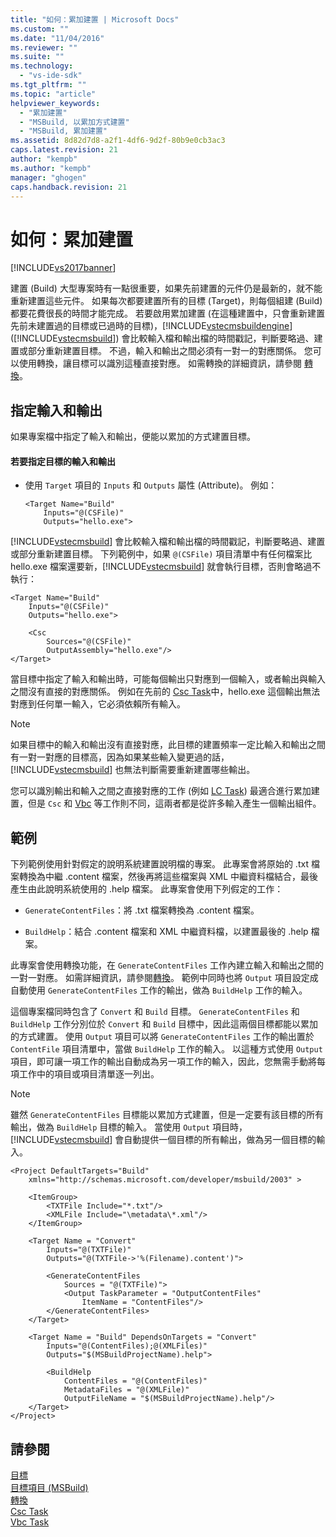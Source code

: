 ```yaml
---
title: "如何：累加建置 | Microsoft Docs"
ms.custom: ""
ms.date: "11/04/2016"
ms.reviewer: ""
ms.suite: ""
ms.technology: 
  - "vs-ide-sdk"
ms.tgt_pltfrm: ""
ms.topic: "article"
helpviewer_keywords: 
  - "累加建置"
  - "MSBuild, 以累加方式建置"
  - "MSBuild, 累加建置"
ms.assetid: 8d82d7d8-a2f1-4df6-9d2f-80b9e0cb3ac3
caps.latest.revision: 21
author: "kempb"
ms.author: "kempb"
manager: "ghogen"
caps.handback.revision: 21
---
```

# 如何：累加建置
[!INCLUDE[vs2017banner](../code-quality/includes/vs2017banner.md)]

建置 \(Build\) 大型專案時有一點很重要，如果先前建置的元件仍是最新的，就不能重新建置這些元件。  如果每次都要建置所有的目標 \(Target\)，則每個組建 \(Build\) 都要花費很長的時間才能完成。  若要啟用累加建置 \(在這種建置中，只會重新建置先前未建置過的目標或已過時的目標\)，[!INCLUDE[vstecmsbuildengine](../msbuild/includes/vstecmsbuildengine_md.md)] \([!INCLUDE[vstecmsbuild](../extensibility/internals/includes/vstecmsbuild_md.md)]\) 會比較輸入檔和輸出檔的時間戳記，判斷要略過、建置或部分重新建置目標。  不過，輸入和輸出之間必須有一對一的對應關係。  您可以使用轉換，讓目標可以識別這種直接對應。  如需轉換的詳細資訊，請參閱 [轉換](../msbuild/msbuild-transforms.md)。  
  
## 指定輸入和輸出  
 如果專案檔中指定了輸入和輸出，便能以累加的方式建置目標。  
  
#### 若要指定目標的輸入和輸出  
  
-   使用 `Target` 項目的 `Inputs` 和 `Outputs` 屬性 \(Attribute\)。  例如：  
  
    ```  
    <Target Name="Build"  
        Inputs="@(CSFile)"  
        Outputs="hello.exe">  
    ```  
  
 [!INCLUDE[vstecmsbuild](../extensibility/internals/includes/vstecmsbuild_md.md)] 會比較輸入檔和輸出檔的時間戳記，判斷要略過、建置或部分重新建置目標。  下列範例中，如果 `@(CSFile)` 項目清單中有任何檔案比 hello.exe 檔案還要新，[!INCLUDE[vstecmsbuild](../extensibility/internals/includes/vstecmsbuild_md.md)] 就會執行目標，否則會略過不執行：  
  
```  
<Target Name="Build"   
    Inputs="@(CSFile)"   
    Outputs="hello.exe">  
  
    <Csc  
        Sources="@(CSFile)"   
        OutputAssembly="hello.exe"/>  
</Target>  
```  
  
 當目標中指定了輸入和輸出時，可能每個輸出只對應到一個輸入，或者輸出與輸入之間沒有直接的對應關係。  例如在先前的 [Csc Task](../msbuild/csc-task.md)中，hello.exe 這個輸出無法對應到任何單一輸入，它必須依賴所有輸入。  
  
> [!NOTE]
>  如果目標中的輸入和輸出沒有直接對應，此目標的建置頻率一定比輸入和輸出之間有一對一對應的目標高，因為如果某些輸入變更過的話，[!INCLUDE[vstecmsbuild](../extensibility/internals/includes/vstecmsbuild_md.md)] 也無法判斷需要重新建置哪些輸出。  
  
 您可以識別輸出和輸入之間之直接對應的工作 \(例如 [LC Task](../msbuild/lc-task.md)\) 最適合進行累加建置，但是 `Csc` 和 [Vbc](../msbuild/vbc-task.md) 等工作則不同，這兩者都是從許多輸入產生一個輸出組件。  
  
## 範例  
 下列範例使用針對假定的說明系統建置說明檔的專案。  此專案會將原始的 .txt 檔案轉換為中繼 .content 檔案，然後再將這些檔案與 XML 中繼資料檔結合，最後產生由此說明系統使用的 .help 檔案。  此專案會使用下列假定的工作：  
  
-   `GenerateContentFiles`：將 .txt 檔案轉換為 .content 檔案。  
  
-   `BuildHelp`：結合 .content 檔案和 XML 中繼資料檔，以建置最後的 .help 檔案。  
  
 此專案會使用轉換功能，在 `GenerateContentFiles` 工作內建立輸入和輸出之間的一對一對應。  如需詳細資訊，請參閱[轉換](../msbuild/msbuild-transforms.md)。  範例中同時也將 `Output` 項目設定成自動使用 `GenerateContentFiles` 工作的輸出，做為 `BuildHelp` 工作的輸入。  
  
 這個專案檔同時包含了 `Convert` 和 `Build` 目標。  `GenerateContentFiles` 和 `BuildHelp` 工作分別位於 `Convert` 和 `Build` 目標中，因此這兩個目標都能以累加的方式建置。  使用 `Output` 項目可以將 `GenerateContentFiles` 工作的輸出置於 `ContentFile` 項目清單中，當做 `BuildHelp` 工作的輸入。  以這種方式使用 `Output` 項目，即可讓一項工作的輸出自動成為另一項工作的輸入，因此，您無需手動將每項工作中的項目或項目清單逐一列出。  
  
> [!NOTE]
>  雖然 `GenerateContentFiles` 目標能以累加方式建置，但是一定要有該目標的所有輸出，做為 `BuildHelp` 目標的輸入。  當使用 `Output` 項目時，[!INCLUDE[vstecmsbuild](../extensibility/internals/includes/vstecmsbuild_md.md)] 會自動提供一個目標的所有輸出，做為另一個目標的輸入。  
  
```  
<Project DefaultTargets="Build"  
    xmlns="http://schemas.microsoft.com/developer/msbuild/2003" >  
  
    <ItemGroup>  
        <TXTFile Include="*.txt"/>  
        <XMLFile Include="\metadata\*.xml"/>  
    </ItemGroup>  
  
    <Target Name = "Convert"  
        Inputs="@(TXTFile)"  
        Outputs="@(TXTFile->'%(Filename).content')">  
  
        <GenerateContentFiles  
            Sources = "@(TXTFile)">  
            <Output TaskParameter = "OutputContentFiles"  
                ItemName = "ContentFiles"/>  
        </GenerateContentFiles>  
    </Target>  
  
    <Target Name = "Build" DependsOnTargets = "Convert"  
        Inputs="@(ContentFiles);@(XMLFiles)"  
        Outputs="$(MSBuildProjectName).help">  
  
        <BuildHelp  
            ContentFiles = "@(ContentFiles)"  
            MetadataFiles = "@(XMLFile)"  
            OutputFileName = "$(MSBuildProjectName).help"/>  
    </Target>  
</Project>  
```  
  
## 請參閱  
 [目標](../msbuild/msbuild-targets.md)   
 [目標項目 \(MSBuild\)](../msbuild/target-element-msbuild.md)   
 [轉換](../msbuild/msbuild-transforms.md)   
 [Csc Task](../msbuild/csc-task.md)   
 [Vbc Task](../msbuild/vbc-task.md)